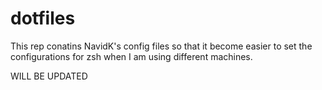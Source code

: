 # dotfiles
This rep conatins NavidK's config files so that it become easier to set the configurations for zsh when I am using different machines. 

WILL BE UPDATED 
